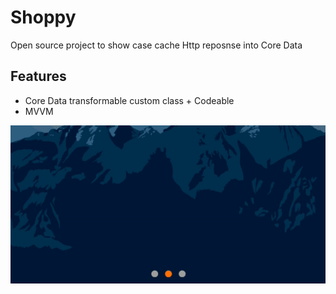 # Shoppy

Open source project to show case cache Http reposnse into Core Data

## Features

- Core Data transformable custom class + Codeable
- MVVM


![alt text](https://raw.githubusercontent.com/yasirdx777/DXImageSliderView/main/Example/DXImageSliderView/preview.gif)
